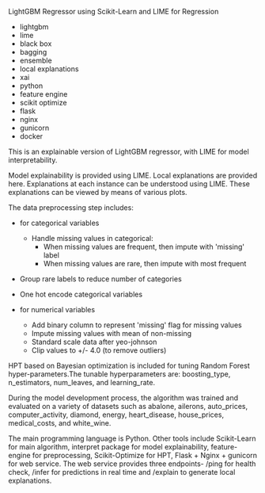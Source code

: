 LightGBM Regressor using Scikit-Learn and LIME for Regression

- lightgbm
- lime
- black box
- bagging
- ensemble
- local explanations
- xai
- python
- feature engine
- scikit optimize
- flask
- nginx
- gunicorn
- docker

This is an explainable version of LightGBM regressor, with LIME for model interpretability.

Model explainability is provided using LIME. Local explanations are provided here. Explanations at each instance can be understood using LIME. These explanations can be viewed by means of various plots.

The data preprocessing step includes:

- for categorical variables
  - Handle missing values in categorical:
    - When missing values are frequent, then impute with 'missing' label
    - When missing values are rare, then impute with most frequent
- Group rare labels to reduce number of categories
- One hot encode categorical variables

- for numerical variables

  - Add binary column to represent 'missing' flag for missing values
  - Impute missing values with mean of non-missing
  - Standard scale data after yeo-johnson
  - Clip values to +/- 4.0 (to remove outliers)

HPT based on Bayesian optimization is included for tuning Random Forest hyper-parameters.The tunable hyperparameters are: boosting_type, n_estimators, num_leaves, and learning_rate.

During the model development process, the algorithm was trained and evaluated on a variety of datasets such as abalone, ailerons, auto_prices, computer_activity, diamond, energy, heart_disease, house_prices, medical_costs, and white_wine.

The main programming language is Python. Other tools include Scikit-Learn for main algorithm, interpret package for model explainability, feature-engine for preprocessing, Scikit-Optimize for HPT, Flask + Nginx + gunicorn for web service. The web service provides three endpoints- /ping for health check, /infer for predictions in real time and /explain to generate local explanations.
